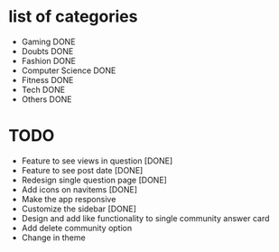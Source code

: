 # list of categories

- Gaming DONE
- Doubts DONE
- Fashion DONE
- Computer Science DONE
- Fitness DONE
- Tech DONE
- Others DONE


# TODO
- Feature to see views in question [DONE]
- Feature to see post date [DONE]
- Redesign single question page [DONE]
- Add icons on navitems [DONE]
- Make the app responsive
- Customize the sidebar [DONE]
- Design and add like functionality to single community answer card
- Add delete community option
- Change in theme